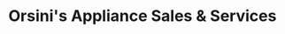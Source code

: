 ---
title: "Orsini's Appliance Sales & Services"
url: /martinsburg/orsinis-appliance-sales-und-services/
shop: Haushaltsgeräte
---